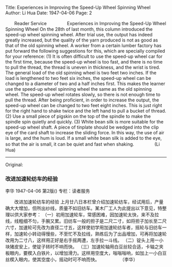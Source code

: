 Title: Experiences in Improving the Speed-Up Wheel Spinning Wheel
Author: Li Hua
Date: 1947-04-06
Page: 2

　　Reader Service
　　
　　Experiences in Improving the Speed-Up Wheel Spinning Wheel
    On the 28th of last month, this column introduced the speed-up wheel spinning wheel. After trial use, the output has indeed greatly increased, but the quality of the yarn produced is not as good as that of the old spinning wheel. A worker from a certain lumber factory has put forward the following suggestions for this, which are specially compiled for your reference:
    (1) It is often difficult to use the speed-up wheel car for the first time, because the speed-up wheel is too fast, and there is no time to pull the thread, the thread is uneven in thickness, and the wrist is tired. The general load of the old spinning wheel is two feet two inches. If the load is lengthened to two feet six inches, the speed-up wheel can be changed to a diameter of two and a half inches first. This makes the learner use the speed-up wheel spinning wheel the same as the old spinning wheel. The speed-up wheel rotates slowly, so there is not enough time to pull the thread. After being proficient, in order to increase the output, the speed-up wheel can be changed to two feet eight inches. This is just right for the right hand to shake twice and the left hand to pull a bucket of thread.
    (2) Use a small piece of pigskin on the top of the spindle to make the spindle spin quietly and quickly.
    (3) White bean silk is more suitable for the speed-up wheel shaft. A piece of tinplate should be wedged into the clip eye of the card shaft to increase the sliding force. In this way, the use of air is large, and the hum is loud. If a small white bean silk is added to the eye, so that the air is small, it can be quiet and fast when shaking.
　　　　          (Li Hua)



<hr /> 

Original: 


### 改进加速轮纺车的经验
李华
1947-04-06
第2版()
专栏：读者服务

　　改进加速轮纺车的经验
    上月廿八日本栏曾介绍加速轮纺车，经试用后，产量确大大增加，但所出纱线，质量不如旧纺车。某木厂工人为此提出以下意见，特整理以供大家参考：
    （一）初用加速轮车，常感困难，因加速轮太快，来不及拉线，线粗细不匀，手腕又累。旧纺车一般的担子是二尺二寸，如将担子加长至二尺六寸，加速轮可先改为直径二寸五，这样使初学用加速轮纺车者，摇轮与旧纺车一样，加速轮小转动得慢些，不至忙不及拉线，熟练后为了出品增加，可再将加速轮改用为二寸八，这样用正好是右手摇两遭，左手拉一斗线。
    （二）锭头上用一小块猪皮安上，使锭子转时不响而快。
    （三）加速轮轴用白豆丝较合适，卡轴之夹板眼内，要楔入白铁片，以增加滑力。这样用空度大，嗡嗡嗡响，如加上一小白豆丝楔入眼内，使其空度小，摇动时可不响而快。
　　　　          （李华）
